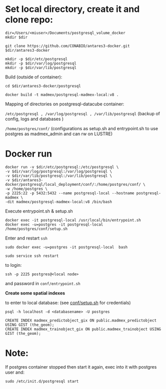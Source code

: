 
# Set local directory, create it and clone repo:

```
dir=/Users/<miuser>/Documents/postgresql_volume_docker
mkdir $dir

git clone https://github.com/CONABIO/antares3-docker.git $dir/antares3-docker

mkdir -p $dir/etc/postgresql
mkdir -p $dir/var/log/postgresql
mkdir -p $dir/var/lib/postgresql
```

Build (outside of container):

```
cd $dir/antares3-docker/postgresql

docker build -t madmex/postgresql-madmex-local:v8 .
```

Mapping of directories on postgresql-datacube container:

`/etc/postgresql , /var/log/postgresql , /var/lib/postgresql` (backup of config, logs and databases )


`/home/postgres/conf/` (configurations as setup.sh and entrypoint.sh to use postgres as madmex_admin and can rw on LUSTRE)


# Docker run

```
docker run -v $dir/etc/postgresql:/etc/postgresql \
-v $dir/var/log/postgresql:/var/log/postgresql \
-v $dir/var/lib/postgresql:/var/lib/postgresql \
-v $dir/antares3-docker/postgresql/local_deployment/conf/:/home/postgres/conf/ \
-w /home/postgres \
-p 2225:22 -p 5432:5432 --name postgresql-local --hostname postgresql-madmex \
-dit madmex/postgresql-madmex-local:v8 /bin/bash
```

Execute entrypoint.sh & setup.sh

```
docker exec -it postgresql-local /usr/local/bin/entrypoint.sh
docker exec -u=postgres -it postgresql-local /home/postgres/conf/setup.sh
```

Enter and restart `ssh`

```
sudo docker exec -u=postgres -it postgresql-local  bash

sudo service ssh restart
```

to login:

`
ssh -p 2225 postgres@<local node>
`

and password in `conf/entrypoint.sh` 

**Create some spatial indexes**

to enter to local database: (see [conf/setup.sh](conf/setup.sh) for credentials)

```
psql -h localhost -d <databasename> -U postgres
```

```
CREATE INDEX madmex_predictobject_gix ON public.madmex_predictobject USING GIST (the_geom);
CREATE INDEX madmex_trainobject_gix ON public.madmex_trainobject USING GIST (the_geom);
```

# Note:

If postgres container stopped then start it again, exec into it with postgres user and:

```
sudo /etc/init.d/postgresql start
```
